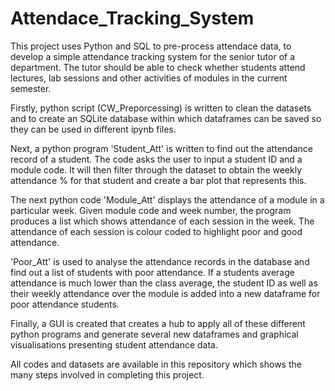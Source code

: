 # Attendace_Tracking_System

This project uses Python and SQL to pre-process attendace data, to develop a simple attendance tracking system for the senior tutor of a department. The tutor should be able to check whether students attend lectures, lab sessions and other activities of modules in the current semester.

Firstly, python script (CW_Preporcessing) is written to clean the datasets and to create an SQLite database within which dataframes can be saved so they can be used in different ipynb files.

Next, a python program 'Student_Att' is written to find out the attendance record of a student. The code asks the user to input a student ID and a module code. It will then filter through the dataset to obtain the weekly attendance % for that student and create a bar plot that represents this.

The next python code 'Module_Att'  displays the attendance of a module in a particular
week. Given module code and week number, the program produces a list
which shows attendance of each session in the week. The attendance of each
session is colour coded to highlight poor and good attendance.

'Poor_Att' is used to analyse the attendance records in the database and find out
a list of students with poor attendance. If a students average attendance is much lower than the class average, the student ID as well as their weekly attendance over the module is added into a new dataframe for poor attendance students.

Finally, a GUI is created that creates a hub to apply all of these different python programs and generate several new dataframes and graphical visualisations presenting student attendance data.

All codes and datasets are available in this repository which shows the many steps involved in completing this project.
